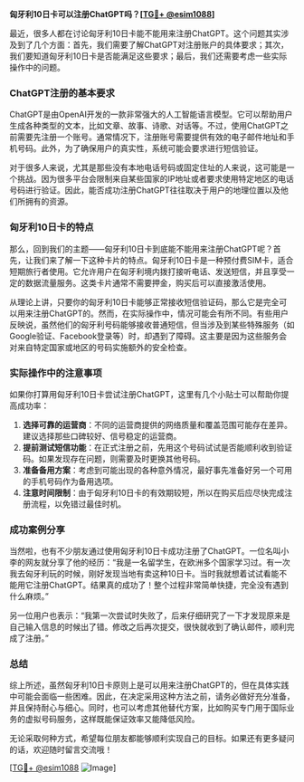 **匈牙利10日卡可以注册ChatGPT吗？[[TG💪+ @esim1088](https://t.me/s/esim1088)]**

最近，很多人都在讨论匈牙利10日卡能不能用来注册ChatGPT。这个问题其实涉及到了几个方面：首先，我们需要了解ChatGPT对注册账户的具体要求；其次，我们要知道匈牙利10日卡是否能满足这些要求；最后，我们还需要考虑一些实际操作中的问题。

### ChatGPT注册的基本要求

ChatGPT是由OpenAI开发的一款非常强大的人工智能语言模型。它可以帮助用户生成各种类型的文本，比如文章、故事、诗歌、对话等。不过，使用ChatGPT之前需要先注册一个账号。通常情况下，注册账号需要提供有效的电子邮件地址和手机号码。此外，为了确保用户的真实性，系统可能会要求进行短信验证。

对于很多人来说，尤其是那些没有本地电话号码或固定住址的人来说，这可能是一个挑战。因为很多平台会限制来自某些国家的IP地址或者要求使用特定地区的电话号码进行验证。因此，能否成功注册ChatGPT往往取决于用户的地理位置以及他们所拥有的资源。

### 匈牙利10日卡的特点

那么，回到我们的主题——匈牙利10日卡到底能不能用来注册ChatGPT呢？首先，让我们来了解一下这种卡片的特点。匈牙利10日卡是一种预付费SIM卡，适合短期旅行者使用。它允许用户在匈牙利境内拨打接听电话、发送短信，并且享受一定的数据流量服务。这类卡片通常不需要押金，购买后可以直接激活使用。

从理论上讲，只要你的匈牙利10日卡能够正常接收短信验证码，那么它是完全可以用来注册ChatGPT的。然而，在实际操作中，情况可能会有所不同。有些用户反映说，虽然他们的匈牙利号码能够接收普通短信，但当涉及到某些特殊服务（如Google验证、Facebook登录等）时，却遇到了障碍。这主要是因为这些服务会对来自特定国家或地区的号码实施额外的安全检查。

### 实际操作中的注意事项

如果你打算用匈牙利10日卡尝试注册ChatGPT，这里有几个小贴士可以帮助你提高成功率：

1. **选择可靠的运营商**：不同的运营商提供的网络质量和覆盖范围可能存在差异。建议选择那些口碑较好、信号稳定的运营商。
2. **提前测试短信功能**：在正式注册之前，先用这个号码试试是否能顺利收到验证码。如果发现存在问题，则需要及时更换其他号码。
3. **准备备用方案**：考虑到可能出现的各种意外情况，最好事先准备好另一个可用的手机号码作为备用选项。
4. **注意时间限制**：由于匈牙利10日卡的有效期较短，所以在购买后应尽快完成注册流程，以免错过最佳时机。

### 成功案例分享

当然啦，也有不少朋友通过使用匈牙利10日卡成功注册了ChatGPT。一位名叫小李的网友就分享了他的经历：“我是一名留学生，在欧洲多个国家学习过。有一次我去匈牙利玩的时候，刚好发现当地有卖这种10日卡。当时我就想着试试看能不能用它注册ChatGPT。结果真的成功了！整个过程非常简单快捷，完全没有遇到什么麻烦。”

另一位用户也表示：“我第一次尝试时失败了，后来仔细研究了一下才发现原来是自己输入信息的时候出了错。修改之后再次提交，很快就收到了确认邮件，顺利完成了注册。”

### 总结

综上所述，虽然匈牙利10日卡原则上是可以用来注册ChatGPT的，但在具体实践中可能会面临一些困难。因此，在决定采用这种方法之前，请务必做好充分准备，并且保持耐心与细心。同时，也可以考虑其他替代方案，比如购买专门用于国际业务的虚拟号码服务，这样既能保证效率又能降低风险。

无论采取何种方式，希望每位朋友都能够顺利实现自己的目标。如果还有更多疑问的话，欢迎随时留言交流哦！

[[TG💪+ @esim1088](https://t.me/s/esim1088) ![Image](https://i.postimg.cc/4NQfJmqS/Snipaste-2025-05-13-00-14-12.png)]